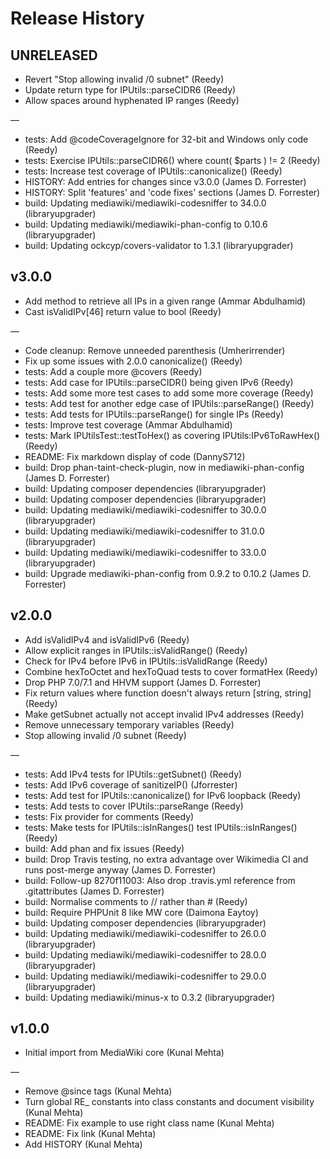 # Release History

## UNRELEASED
* Revert "Stop allowing invalid /0 subnet" (Reedy)
* Update return type for IPUtils::parseCIDR6 (Reedy)
* Allow spaces around hyphenated IP ranges (Reedy)

—
* tests: Add @codeCoverageIgnore for 32-bit and Windows only code (Reedy)
* tests: Exercise IPUtils::parseCIDR6() where count( $parts ) != 2 (Reedy)
* tests: Increase test coverage of IPUtils::canonicalize() (Reedy)
* HISTORY: Add entries for changes since v3.0.0 (James D. Forrester)
* HISTORY: Split 'features' and 'code fixes' sections (James D. Forrester)
* build: Updating mediawiki/mediawiki-codesniffer to 34.0.0 (libraryupgrader)
* build: Updating mediawiki/mediawiki-phan-config to 0.10.6 (libraryupgrader)
* build: Updating ockcyp/covers-validator to 1.3.1 (libraryupgrader)

## v3.0.0
* Add method to retrieve all IPs in a given range (Ammar Abdulhamid)
* Cast isValidIPv[46] return value to bool (Reedy)

—
* Code cleanup: Remove unneeded parenthesis (Umherirrender)
* Fix up some issues with 2.0.0 canonicalize() (Reedy)
* tests: Add a couple more @covers (Reedy)
* tests: Add case for IPUtils::parseCIDR() being given IPv6 (Reedy)
* tests: Add some more test cases to add some more coverage (Reedy)
* tests: Add test for another edge case of IPUtils::parseRange() (Reedy)
* tests: Add tests for IPUtils::parseRange() for single IPs (Reedy)
* tests: Improve test coverage (Ammar Abdulhamid)
* tests: Mark IPUtilsTest::testToHex() as covering IPUtils:IPv6ToRawHex() (Reedy)
* README: Fix markdown display of code (DannyS712)
* build: Drop phan-taint-check-plugin, now in mediawiki-phan-config (James D. Forrester)
* build: Updating composer dependencies (libraryupgrader)
* build: Updating composer dependencies (libraryupgrader)
* build: Updating mediawiki/mediawiki-codesniffer to 30.0.0 (libraryupgrader)
* build: Updating mediawiki/mediawiki-codesniffer to 31.0.0 (libraryupgrader)
* build: Updating mediawiki/mediawiki-codesniffer to 33.0.0 (libraryupgrader)
* build: Upgrade mediawiki-phan-config from 0.9.2 to 0.10.2 (James D. Forrester)

## v2.0.0
* Add isValidIPv4 and isValidIPv6 (Reedy)
* Allow explicit ranges in IPUtils::isValidRange() (Reedy)
* Check for IPv4 before IPv6 in IPUtils::isValidRange (Reedy)
* Combine hexToOctet and hexToQuad tests to cover formatHex (Reedy)
* Drop PHP 7.0/7.1 and HHVM support (James D. Forrester)
* Fix return values where function doesn't always return [string, string] (Reedy)
* Make getSubnet actually not accept invalid IPv4 addresses (Reedy)
* Remove unnecessary temporary variables (Reedy)
* Stop allowing invalid /0 subnet (Reedy)

—
* tests: Add IPv4 tests for IPUtils::getSubnet() (Reedy)
* tests: Add IPv6 coverage of sanitizeIP() (Jforrester)
* tests: Add test for IPUtils::canonicalize() for IPv6 loopback (Reedy)
* tests: Add tests to cover IPUtils::parseRange (Reedy)
* tests: Fix provider for comments (Reedy)
* tests: Make tests for IPUtils::isInRanges() test IPUtils::isInRanges() (Reedy)
* build: Add phan and fix issues (Reedy)
* build: Drop Travis testing, no extra advantage over Wikimedia CI and runs post-merge anyway (James D. Forrester)
* build: Follow-up 8270f11003: Also drop .travis.yml reference from .gitattributes (James D. Forrester)
* build: Normalise comments to // rather than # (Reedy)
* build: Require PHPUnit 8 like MW core (Daimona Eaytoy)
* build: Updating composer dependencies (libraryupgrader)
* build: Updating mediawiki/mediawiki-codesniffer to 26.0.0 (libraryupgrader)
* build: Updating mediawiki/mediawiki-codesniffer to 28.0.0 (libraryupgrader)
* build: Updating mediawiki/mediawiki-codesniffer to 29.0.0 (libraryupgrader)
* build: Updating mediawiki/minus-x to 0.3.2 (libraryupgrader)

## v1.0.0
* Initial import from MediaWiki core (Kunal Mehta)

—
* Remove @since tags (Kunal Mehta)
* Turn global RE_ constants into class constants and document visibility (Kunal Mehta)
* README: Fix example to use right class name (Kunal Mehta)
* README: Fix link (Kunal Mehta)
* Add HISTORY (Kunal Mehta)
